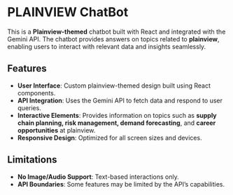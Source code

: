 # PLAINVIEW ChatBot

This is a **Plainview-themed** chatbot built with React and integrated with the Gemini API. The chatbot provides answers on topics related to **plainview**, enabling users to interact with relevant data and insights seamlessly.

## Features

- **User Interface**: Custom plainview-themed design built using React components.
- **API Integration**: Uses the Gemini API to fetch data and respond to user queries.
- **Interactive Elements**: Provides information on topics such as **supply chain planning, risk management, demand forecasting**, and **career opportunities** at plainview.
- **Responsive Design**: Optimized for all screen sizes and devices.

## Limitations

- **No Image/Audio Support**: Text-based interactions only.
- **API Boundaries**: Some features may be limited by the API’s capabilities.
